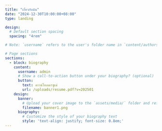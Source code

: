 ```yaml
---
title: "เกี่ยวกับฉัน" 
date: "2024-12-30T10:00:00+08:00"
type: landing

design:
  # Default section spacing
  spacing: "4rem"

# Note: `username` refers to the user's folder name in `content/authors/`

# Page sections
sections:
  - block: biography
    content:
      username: admin
      # Show a call-to-action button under your biography? (optional)
      button:
        text: ดาวน์โหลดเรซูเม่
        url: /uploads/resume.pdf?v=202501
    design:
      banner:
        # Upload your cover image to the `assets/media/` folder and reference it here
        filename: banner1.png
      biography:
        # Customize the style of your biography text
        style: 'text-align: justify; font-size: 0.8em;'
---
```

